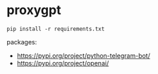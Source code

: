 # proxygpt
```
pip install -r requirements.txt
```

packages:
- https://pypi.org/project/python-telegram-bot/
- https://pypi.org/project/openai/
